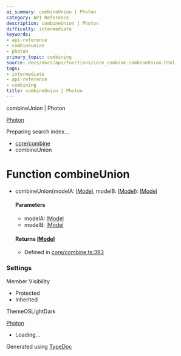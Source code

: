 ```yaml
---
ai_summary: combineUnion | Photon
category: API Reference
description: combineUnion | Photon
difficulty: intermediate
keywords:
- api-reference
- combineunion
- photon
primary_topic: combining
source: docs/docs/api/functions/core_combine.combineUnion.html
tags:
- intermediate
- api-reference
- combining
title: combineUnion | Photon
---
```

combineUnion | Photon

[Photon](../index.md)




Preparing search index...

* [core/combine](../modules/core_combine.md)
* combineUnion

# Function combineUnion

* combineUnion(modelA: [IModel](../interfaces/core_schema.IModel.md), modelB: [IModel](../interfaces/core_schema.IModel.md)): [IModel](../interfaces/core_schema.IModel.md)

  #### Parameters

  + modelA: [IModel](../interfaces/core_schema.IModel.md)
  + modelB: [IModel](../interfaces/core_schema.IModel.md)

  #### Returns [IModel](../interfaces/core_schema.IModel.md)

  + Defined in [core/combine.ts:393](https://github.com/mwhite454/photon/blob/main/packages/photon/src/core/combine.ts#L393)

### Settings

Member Visibility

* Protected
* Inherited

ThemeOSLightDark

[Photon](../index.md)

* Loading...

Generated using [TypeDoc](https://typedoc.org/)
